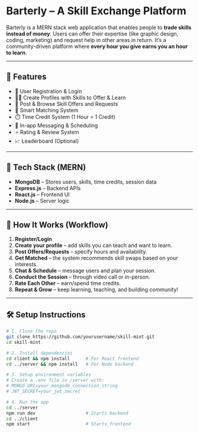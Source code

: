 # Barterly – A Skill Exchange Platform

Barterly is a MERN stack web application that enables people to **trade skills instead of money**. Users can offer their expertise (like graphic design, coding, marketing) and request help in other areas in return. It’s a community-driven platform where **every hour you give earns you an hour to learn**.

---

## 🚀 Features

- 🔐 User Registration & Login
- 🧑‍💼 Create Profiles with Skills to Offer & Learn
- 🔄 Post & Browse Skill Offers and Requests
- 🤝 Smart Matching System
- ⏱️ Time Credit System (1 Hour = 1 Credit)
- 💬 In-app Messaging & Scheduling
- ⭐ Rating & Review System
- 📈 Leaderboard (Optional)

---

## 🔧 Tech Stack (MERN)

- **MongoDB** – Stores users, skills, time credits, session data
- **Express.js** – Backend APIs
- **React.js** – Frontend UI
- **Node.js** – Server logic

---

## 🧭 How It Works (Workflow)

1. **Register/Login**
2. **Create your profile** – add skills you can teach and want to learn.
3. **Post Offers/Requests** – specify hours and availability.
4. **Get Matched** – the system recommends skill swaps based on your interests.
5. **Chat & Schedule** – message users and plan your session.
6. **Conduct the Session** – through video call or in-person.
7. **Rate Each Other** – earn/spend time credits.
8. **Repeat & Grow** – keep learning, teaching, and building community!

---

## 🛠️ Setup Instructions

```bash
# 1. Clone the repo
git clone https://github.com/yourusername/skill-mint.git
cd skill-mint

# 2. Install dependencies
cd client && npm install      # For React frontend
cd ../server && npm install   # For Node backend

# 3. Setup environment variables
# Create a .env file in /server with:
# MONGO_URI=your_mongodb_connection_string
# JWT_SECRET=your_jwt_secret

# 4. Run the app
cd ../server
npm run dev                   # Starts backend
cd ../client
npm start                     # Starts frontend
